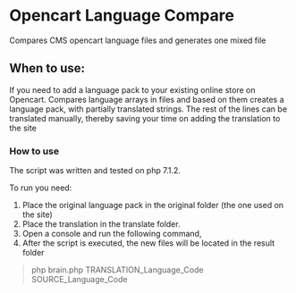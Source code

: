 # Opencart Language Compare
Compares CMS opencart language files and generates one mixed file


## When to use:
If you need to add a language pack to your existing online store on Opencart.
Compares language arrays in files and based on them creates a language pack, with partially translated strings.
The rest of the lines can be translated manually, thereby saving your time on adding the translation to the site

### How to use
The script was written and tested on php 7.1.2.

To run you need:
1) Place the original language pack in the original folder (the one used on the site)
2) Place the translation in the translate folder.
3) Open a console and run the following command,
4) After the script is executed, the new files will be located in the result folder

> php brain.php TRANSLATION_Language_Code SOURCE_Language_Code 
